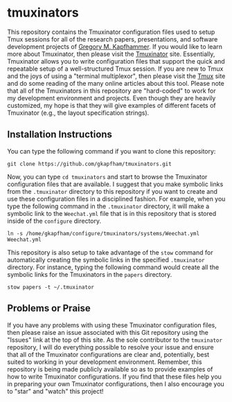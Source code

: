 # tmuxinators

This repository contains the Tmuxinator configuration files used to setup Tmux
sessions for all of the research papers, presentations, and software
development projects of [Gregory M.
Kapfhammer](https://www.gregorykapfhammer.com/). If you would like to
learn more about Tmuxinator, then please visit the
[Tmuxinator](https://github.com/tmuxinator/tmuxinator) site. Essentially,
Tmuxinator allows you to write configuration files that support the quick and
repeatable setup of a well-structured Tmux session. If you are new to Tmux and
the joys of using a "terminal multiplexor", then please visit the
[Tmux](https://tmux.github.io/) site and do some reading of the many online
articles about this tool. Please note that all of the Tmuxinators in this
repository are "hard-coded" to work for my development environment and
projects. Even though they are heavily customized, my hope is that they will
give examples of different facets of Tmuxinator (e.g., the layout specification
strings).

## Installation Instructions

You can type the following command if you want to clone this repository:

```shell
git clone https://github.com/gkapfham/tmuxinators.git
```

Now, you can type `cd tmuxinators` and start to browse the Tmuxinator
configuration files that are available. I suggest that you make symbolic links
from the `.tmuxinator` directory to this repository if you want to create and
use these configuration files in a disciplined fashion. For example, when you
type the following command in the `.tmuxinator` directory, it will make a
symbolic link to the `Weechat.yml` file that is in this repository that is
stored inside of the `configure` directory.

```shell
ln -s /home/gkapfham/configure/tmuxinators/systems/Weechat.yml Weechat.yml
```

This repository is also setup to take advantage of the `stow` command for
automatically creating the symbolic links in the specified `.tmuxinator`
directory. For instance, typing the following command would create all the
symbolic links for the Tmuxinators in the `papers` directory.

```shell
stow papers -t ~/.tmuxinator
```

## Problems or Praise

If you have any problems with using these Tmuxinator configuration files, then
please raise an issue associated with this Git repository using the "Issues"
link at the top of this site. As the sole contributor to the `tmuxinator`
repository, I will do everything possible to resolve your issue and ensure that
all of the Tmuxinator configurations are clear and, potentially, best suited to
working in your development environment. Remember, this repository is being made
publicly available so as to provide examples of how to write Tmuxinator
configurations. If you find that these files help you in preparing your own
Tmuxinator configurations, then I also encourage you to "star" and "watch" this
project!
